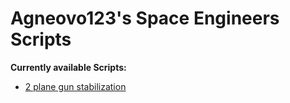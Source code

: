 # Agneovo123's Space Engineers Scripts

**Currently available Scripts:**
 - [2 plane gun stabilization](https://github.com/agneovo123/space-engineers-scripts/blob/main/RELEASES/2%20plane%20gun%20stabilization%20script.cs)
 